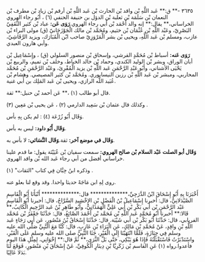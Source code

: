 ٣٦٣٥ -** ق:** عَبد اللَّهِ بْن واقد بْن الحارث بْن عَبد اللَّهِ بْن أرقم بْن زياد بْن مطرف بْن النعمان بْن سَلَمَة بْن ثعلبة بْن الدؤل بن حنيفة الحنفي (٦) ، أَبُو رجاء الهروي الخراساني،** يقال:** إنه والد أَحْمَد بْن أَبي رجاء الهروي.**رَوَى عَن:** عباد بْن كثير الثَّقَفِيّ البَصْرِيّ، وعَبْد اللَّهِ بْن عُثْمَان بْن خثيم، ومُحَمَّد بْن مالك الْجَوْزَجَانيّ (ق) مولى البراء بْن عازب، ومسلم بْن عَبد اللَّهِ، ويحيى بْن بشر الْمَرْوَزِيّ صاحب ابْن الْمُبَارَك، ويزيد الرَّقَاشِيّ، وأبي هارون العبدي.

**رَوَى عَنه:** أسباط بْن مُحَمَّدٍ القرشي، وإسحاق بْن منصور السلولي (ق) ، وإِسْمَاعِيل بْن أبان الوراق، وبشر بْن الوليد الكندي، وحماد بْن خالد الخياط، وخلف بْن تميم، والربيع بْن يَحْيَى الأشناني، وأَبُو عَبْدِ الرَّحْمَنِ عَبد اللَّهِ بْن يزيد الْمُقْرِئ، وعَبْد الرَّحْمَنِ بْن مُحَمَّد المحاربي، ومبشر بْن عَبد اللَّهِ بْن رزين النيسابوري. ومُحَمَّد بْن كثير المصيصي. وهشام بْن عُبَيد اللَّه الرازي، ويحيى بْن عَبد المَلِك بن أَبي غنية.

قال أبو طالب (١) ،** عَن أحمد بْن حنبل:** ثقة.

وكذلك قال عثمان بْن سَعِيد الدارمي (٢) ، عَن يحيى بْن مَعِين (٣) .

وَقَال أَبُو زُرْعَة (٤) : لم يكن بِهِ بأس.

**وَقَال أَبُو داود:** ليس به بأس.

**وَقَال في موضع آخر:** ثقة.**وَقَال النَّسَائي:** لا بأس به.

**وَقَال أبو الصلت عَبْد السلام بْن صالح الهروي:** سمعت سفيان بْن عُيَيْنَة يقول: ما قدم علينا خراساني أفضل من أبي رجاء عَبد الله بْن واقد الهروي.

وذكره ابنُ حِبَّان فِي كتاب "الثقات" (١) .

روى لِهِ ابن مَاجَهْ حديثا واحدا. وقد وقع لنا بعلو عنه.

أَخْبَرَنَا بِهِ أَبُو إِسْحَاقَ ابْنُ الدَّرَجِيِّ،************** قال:************** أَنْبَأَنَا أَبُو الْقَاسِمِ الصَّيْدَلانِيُّ، قال: أخبرنا إِسْمَاعِيلُ بْنُ الْفَضْلِ بْنِ الإِخْشِيدِ السَّرَّاجُ، قال: أخبرنا أَبُو الْقَاسِمِ عَبْد الرَّحْمَنِ بْن أَبي بَكْرِ بْنِ أَبي عَلِيٍّ الْهَمَذَانِيُّ، وأَبُو طَاهِرِ بْنُ عَبد الرَّحِيمِ الْكَاتِبُ،** قَالا:** أخبرنا أَبُو مُحَمَّدٍ عَبد اللَّهِ بْن مُحَمَّد بْن أَحْمَدَ الصَّائِغُ، قال: حَدَّثَنَا جَعْفَرُ بْن مُحَمَّد الفريابي، قال: حَدَّثَنَا أَبُو بَكْر بْن أَبي شَيْبَة. قال: حَدَّثَنَا إِسْحَاقُ بْنُ مَنْصُورٍ، عَن أَبِي رَجَاءٍ عَبد اللَّهِ بْنِ واقِدٍ، عَنْ مُحَمَّدِ بْنِ مَالِكٍ، عَنِ الْبَرَاءِ بْنِ عَازِبٍ، قال: كُنَّا مَعَ النَّبِيِّ صَلَّى الله عليه وسلم فِي جِنَازَةٍ، فَلَمَّا انْتَهَيْنَا إِلَى الْقَبْرِ، جَثَا النَّبِيُّ صلى الله عليه وسلم عَلَى الْقَبْرِ، واسْتَدْبَرْتُ فَاسْتَقْبَلْتُهُ فَإِذَا هُوَ يَبْكِي، حَتَّى بَلَّ الثَّرَى،** ثُمَّ قال:** إِخْوَانِي، لِمِثْلِ هَذَا اليوم فأعدوا.رواه (١) عَنِ القاسم بْن زَكَرِيَّا بْنِ دِينَارٍ الْكُوفِيِّ، عَنْ إِسْحَاقَ بْنِ مَنْصُورٍ، فَوَقَعَ لَنَا بَدَلا عَالِيًا.